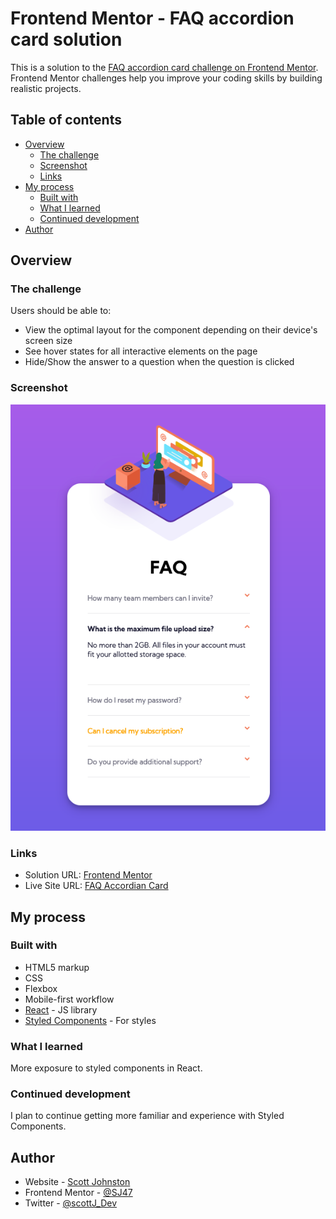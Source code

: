 # Frontend Mentor - FAQ accordion card solution

This is a solution to the [FAQ accordion card challenge on Frontend Mentor](https://www.frontendmentor.io/challenges/faq-accordion-card-XlyjD0Oam). Frontend Mentor challenges help you improve your coding skills by building realistic projects.

## Table of contents

-   [Overview](#overview)
    -   [The challenge](#the-challenge)
    -   [Screenshot](#screenshot)
    -   [Links](#links)
-   [My process](#my-process)
    -   [Built with](#built-with)
    -   [What I learned](#what-i-learned)
    -   [Continued development](#continued-development)
-   [Author](#author)

## Overview

### The challenge

Users should be able to:

-   View the optimal layout for the component depending on their device's screen size
-   See hover states for all interactive elements on the page
-   Hide/Show the answer to a question when the question is clicked

### Screenshot

![](./screenshot.png)

### Links

-   Solution URL: [Frontend Mentor](https://www.frontendmentor.io/solutions/faq-accordian-card-using-react-styled-components-js-htmlcss--2EJGdN_c)
-   Live Site URL: [FAQ Accordian Card](https://faq-accordian-card.scottjohnston.dev)

## My process

### Built with

-   HTML5 markup
-   CSS
-   Flexbox
-   Mobile-first workflow
-   [React](https://reactjs.org/) - JS library
-   [Styled Components](https://styled-components.com/) - For styles

### What I learned

More exposure to styled components in React.

### Continued development

I plan to continue getting more familiar and experience with Styled Components.

## Author

-   Website - [Scott Johnston](https://www.scottjohnston.dev)
-   Frontend Mentor - [@SJ47](https://www.frontendmentor.io/profile/SJ47)
-   Twitter - [@scottJ_Dev](https://www.twitter.com/scottJ_Dev)
